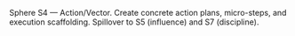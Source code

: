 Sphere S4 — Action/Vector. Create concrete action plans, micro-steps, and execution scaffolding. Spillover to S5 (influence) and S7 (discipline). 